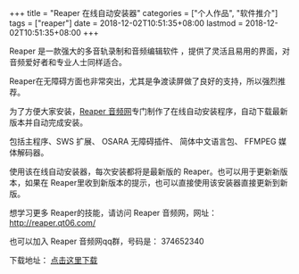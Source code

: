 +++
title = "Reaper 在线自动安装器"
categories = ["个人作品", "软件推介"]
tags = ["reaper"]
date = 2018-12-02T10:51:35+08:00
lastmod = 2018-12-02T10:51:35+08:00
+++



Reaper 是一款强大的多音轨录制和音频编辑软件 ，提供了灵活且易用的界面，对音频爱好者和专业人士同样适合。

Reaper在无障碍方面也非常突出，尤其是争渡读屏做了良好的支持，所以强烈推荐。

为了方便大家安装，[Reaper 音频网][1]专门制作了在线自动安装程序，自动下载最新版本并自动完成安装。

包括主程序、SWS 扩展、 OSARA 无障碍插件、 简体中文语言包、 FFMPEG 媒体解码器。

使用该在线自动安装器，每次安装都将是最新版的 Reaper。也可以用于更新新版本，如果在 Reaper里收到新版本的提示，也可以直接使用该安装器直接更新到新版。

想学习更多 Reaper的技能，请访问 Reaper 音频网，网址： http://reaper.qt06.com/

也可以加入 Reaper 音频网qq群，号码是： 374652340

下载地址： [点击这里下载][2]

[1]: http://reaper.qt06.com/
[2]: http://qn.qt.hk/reaper_install_online_2018_x86_and_x64_20181127.exe